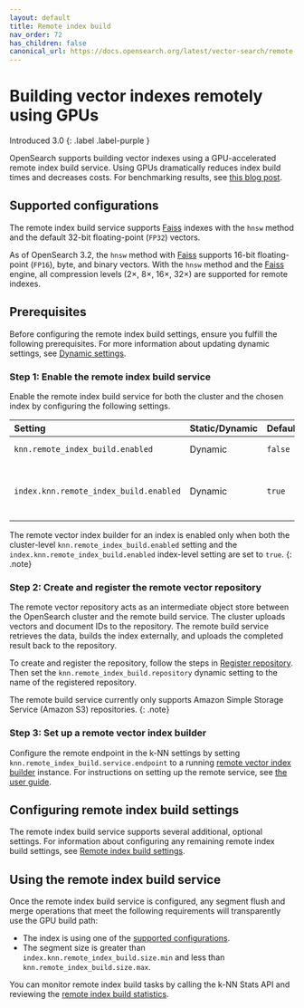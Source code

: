 ```yaml
---
layout: default
title: Remote index build
nav_order: 72
has_children: false
canonical_url: https://docs.opensearch.org/latest/vector-search/remote-index-build/
---
```


# Building vector indexes remotely using GPUs
Introduced 3.0 
{: .label .label-purple }

OpenSearch supports building vector indexes using a GPU-accelerated remote index build service. Using GPUs dramatically reduces index build times and decreases costs. For benchmarking results, see [this blog post](https://opensearch.org/blog/GPU-Accelerated-Vector-Search-OpenSearch-New-Frontier/).

## Supported configurations

The remote index build service supports [Faiss]({{site.url}}{{site.baseurl}}/field-types/supported-field-types/knn-methods-engines/#faiss-engine) indexes with the `hnsw` method and the default 32-bit floating-point (`FP32`) vectors.

As of OpenSearch 3.2, the `hnsw` method with [Faiss]({{site.url}}{{site.baseurl}}/field-types/supported-field-types/knn-methods-engines/#faiss-engine) supports 16-bit floating-point (`FP16`), byte, and binary vectors.
With the `hnsw` method and the [Faiss]({{site.url}}{{site.baseurl}}/field-types/supported-field-types/knn-methods-engines/#faiss-engine) engine, all compression levels (2×, 8×, 16×, 32×) are supported for remote indexes.


## Prerequisites

Before configuring the remote index build settings, ensure you fulfill the following prerequisites. For more information about updating dynamic settings, see [Dynamic settings]({{site.url}}{{site.baseurl}}/install-and-configure/configuring-opensearch/index/#dynamic-settings).

### Step 1: Enable the remote index build service

Enable the remote index build service for both the cluster and the chosen index by configuring the following settings. 

| Setting                                | Static/Dynamic | Default | Description                                           |
|:---------------------------------------|:---------------|:--------|:------------------------------------------------------|
| `knn.remote_index_build.enabled`       | Dynamic        | `false` | Enables remote vector index building for the cluster. |
| `index.knn.remote_index_build.enabled` | Dynamic        | `true`  | Enables remote index building for the index. Takes effect only if `knn.remote_index_build.enabled` is set to `true`.         |

The remote vector index builder for an index is enabled only when both the cluster-level `knn.remote_index_build.enabled` setting and the `index.knn.remote_index_build.enabled` index-level setting are set to `true`.
{: .note}

### Step 2: Create and register the remote vector repository

The remote vector repository acts as an intermediate object store between the OpenSearch cluster and the remote build service. The cluster uploads vectors and document IDs to the repository. The remote build service retrieves the data, builds the index externally, and uploads the completed result back to the repository.

To create and register the repository, follow the steps in [Register repository]({{site.url}}{{site.baseurl}}/tuning-your-cluster/availability-and-recovery/snapshots/snapshot-restore/#register-repository). Then set the `knn.remote_index_build.repository` dynamic setting to the name of the registered repository.

The remote build service currently only supports Amazon Simple Storage Service (Amazon S3) repositories.
{: .note}

### Step 3: Set up a remote vector index builder

Configure the remote endpoint in the k-NN settings by setting `knn.remote_index_build.service.endpoint` to a running [remote vector index builder](https://github.com/opensearch-project/remote-vector-index-builder) instance. For instructions on setting up the remote service, see [the user guide](https://github.com/opensearch-project/remote-vector-index-builder/blob/main/USER_GUIDE.md).

## Configuring remote index build settings

The remote index build service supports several additional, optional settings. For information about configuring any remaining remote index build settings, see [Remote index build settings]({{site.url}}{{site.baseurl}}/vector-search/settings/#remote-index-build-settings).

## Using the remote index build service

Once the remote index build service is configured, any segment flush and merge operations that meet the following requirements will transparently use the GPU build path:

- The index is using one of the [supported configurations](#supported-configurations).
- The segment size is greater than `index.knn.remote_index_build.size.min` and less than `knn.remote_index_build.size.max`.

You can monitor remote index build tasks by calling the k-NN Stats API and reviewing the [remote index build statistics]({{site.url}}{{site.baseurl}}/vector-search/api/knn/#remote-index-build-stats).
